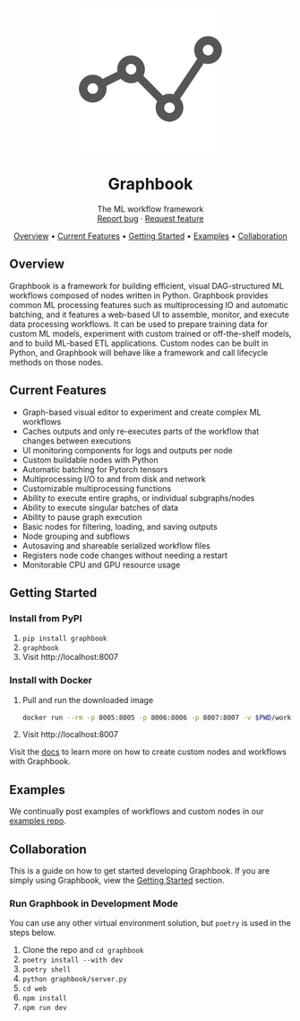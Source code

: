 <p align="center">
  <a href="https://graphbook.ai">
    <img src="docs/_static/graphbook.png" alt="Logo" width=256>
  </a>

  <h1 align="center">Graphbook</h1>

  <p align="center">
    The ML workflow framework
    <br>
    <a href="https://github.com/graphbookai/graphbook/issues/new?template=bug.md">Report bug</a>
    ·
    <a href="https://github.com/graphbookai/graphbook/issues/new?template=feature.md&labels=feature">Request feature</a>
  </p>

  <p align="center">
    <a href="#overview">Overview</a> •
    <a href="#current-features">Current Features</a> •
    <a href="#getting-started">Getting Started</a> •
    <a href="#examples">Examples</a> •
    <a href="#collaboration">Collaboration</a>
  </p>
</p>

## Overview
Graphbook is a framework for building efficient, visual DAG-structured ML workflows composed of nodes written in Python. Graphbook provides common ML processing features such as multiprocessing IO and automatic batching, and it features a web-based UI to assemble, monitor, and execute data processing workflows. It can be used to prepare training data for custom ML models, experiment with custom trained or off-the-shelf models, and to build ML-based ETL applications. Custom nodes can be built in Python, and Graphbook will behave like a framework and call lifecycle methods on those nodes.

## Current Features
- ​​Graph-based visual editor to experiment and create complex ML workflows
- Caches outputs and only re-executes parts of the workflow that changes between executions
- UI monitoring components for logs and outputs per node
- Custom buildable nodes with Python
- Automatic batching for Pytorch tensors
- Multiprocessing I/O to and from disk and network
- Customizable multiprocessing functions
- Ability to execute entire graphs, or individual subgraphs/nodes
- Ability to execute singular batches of data
- Ability to pause graph execution
- Basic nodes for filtering, loading, and saving outputs
- Node grouping and subflows
- Autosaving and shareable serialized workflow files
- Registers node code changes without needing a restart
- Monitorable CPU and GPU resource usage

## Getting Started
### Install from PyPI
1. `pip install graphbook`
1. `graphbook`
1. Visit http://localhost:8007

### Install with Docker
1. Pull and run the downloaded image
    ```bash
    docker run --rm -p 8005:8005 -p 8006:8006 -p 8007:8007 -v $PWD/workflows:/app/workflows rsamf/graphbook:latest
    ```
1. Visit http://localhost:8007

Visit the [docs](https://docs.graphbook.ai) to learn more on how to create custom nodes and workflows with Graphbook.

## Examples
We continually post examples of workflows and custom nodes in our [examples repo](https://github.com/graphbookai/graphbook-examples).

## Collaboration
This is a guide on how to get started developing Graphbook. If you are simply using Graphbook, view the [Getting Started](#getting-started) section.

### Run Graphbook in Development Mode
You can use any other virtual environment solution, but `poetry` is used in the steps below.
1. Clone the repo and `cd graphbook`
1. `poetry install --with dev`
1. `poetry shell`
1. `python graphbook/server.py`
1. `cd web`
1. `npm install`
1. `npm run dev`
